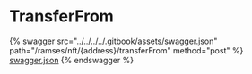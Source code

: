 # TransferFrom

{% swagger src="../../../../.gitbook/assets/swagger.json" path="/ramses/nft/{address}/transferFrom" method="post" %}
[swagger.json](../../../../.gitbook/assets/swagger.json)
{% endswagger %}
